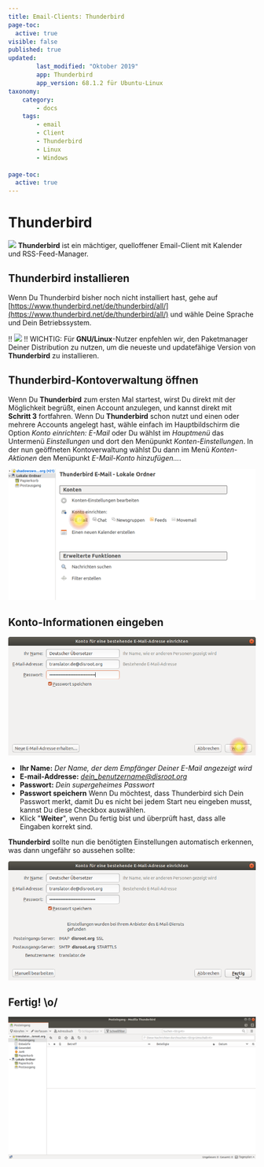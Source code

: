 ```yaml
---
title: Email-Clients: Thunderbird
page-toc:
  active: true
visible: false
published: true
updated:
        last_modified: "Oktober 2019"
        app: Thunderbird
        app_version: 68.1.2 für Ubuntu-Linux
taxonomy:
    category:
        - docs
    tags:
        - email
        - Client
        - Thunderbird
        - Linux
        - Windows

page-toc:
  active: true
---
```


# Thunderbird

![](/home/icons/thunderbird.png)
**Thunderbird** ist ein mächtiger, quelloffener Email-Client mit Kalender und RSS-Feed-Manager.

## Thunderbird installieren
Wenn Du Thunderbird bisher noch nicht installiert hast, gehe auf [https://www.thunderbird.net/de/thunderbird/all/](https://www.thunderbird.net/de/thunderbird/all/) und wähle Deine Sprache und Dein Betriebssystem.

!! ![](/home/icons/note.png)
!! WICHTIG: Für **GNU/Linux**-Nutzer enpfehlen wir, den Paketmanager Deiner Distribution zu nutzen, um die neueste und updatefähige Version von **Thunderbird** zu installieren.

## **Thunderbird**-Kontoverwaltung öffnen
Wenn Du **Thunderbird** zum ersten Mal startest, wirst Du direkt mit der Möglichkeit begrüßt, einen Account anzulegen, und kannst direkt mit **Schritt 3** fortfahren.
Wenn Du **Thunderbird** schon nutzt und einen oder mehrere Accounts angelegt hast, wähle einfach im Hauptbildschirm die Option *Konto einrichten: E-Mail* oder Du wählst im *Hauptmenü* das Untermenü *Einstellungen* und dort den Menüpunkt *Konten-Einstellungen*. In der nun geöffneten Kontoverwaltung wählst Du dann im Menü *Konten-Aktionen* den Menüpunkt *E-Mail-Konto hinzufügen...*.

![](de/thunderbird_setup2.png)

## Konto-Informationen eingeben

![](de/thunderbird_setup3.png)

 - **Ihr Name:** *Der Name, der dem Empfänger Deiner E-Mail angezeigt wird*
 - **E-mail-Addresse:** *dein_benutzername@disroot.org*
 - **Passwort:** *Dein supergeheimes Passwort*
 - **Passwort speichern** Wenn Du möchtest, dass Thunderbird sich Dein Passwort merkt, damit Du es nicht bei jedem Start neu eingeben musst, kannst Du diese Checkbox auswählen.
 - Klick "**Weiter**", wenn Du fertig bist und überprüft hast, dass alle Eingaben korrekt sind.

**Thunderbird** sollte nun die benötigten Einstellungen automatisch erkennen, was dann ungefähr so aussehen sollte:

![](de/thunderbird_setup4.png)

## **Fertig!** \o/

![](de/thunderbird_setup5.png)
